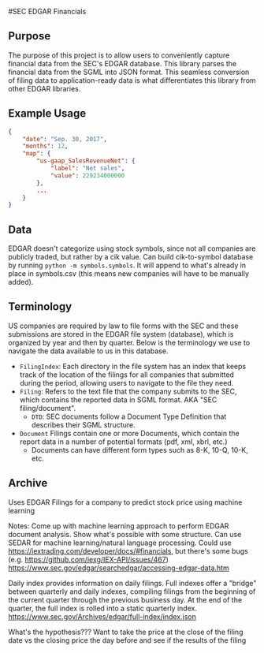 #SEC EDGAR Financials

## Purpose
The purpose of this project is to allow users to conveniently capture financial data from the SEC's EDGAR database. This library parses the financial data from the SGML into JSON format. This seamless conversion of filing data to application-ready data is what differentiates this library from other EDGAR libraries.

## Example Usage

```json
{
	"date": "Sep. 30, 2017",
	"months": 12,
	"map": {
		"us-gaap_SalesRevenueNet": {
			"label": "Net sales",
			"value": 229234000000
		},
		...
	}
}
```


## Data
EDGAR doesn't categorize using stock symbols, since not all companies are publicly traded, but rather by a cik value. Can build cik-to-symbol database by running `python -m symbols.symbols`. It will append to what's already in place in symbols.csv (this means new companies will have to be manually added).

## Terminology
US companies are required by law to file forms with the SEC and these submissions are stored in the EDGAR file system (database), which is organized by year and then by quarter. Below is the terminology we use to navigate the data available to us in this database.

 * `FilingIndex`: Each directory in the file system has an index that keeps track of the location of the filings for all companies that submitted during the period, allowing users to navigate to the file they need.
 * `Filing`: Refers to the text file that the company submits to the SEC, which contains the reported data in SGML format. AKA "SEC filing/document".
   * `DTD`: SEC documents follow a Document Type Definition that describes their SGML structure.
 * `Document` Filings contain one or more Documents, which contain the report data in a number of potential formats (pdf, xml, xbrl, etc.)
   * Documents can have different form types such as 8-K, 10-Q, 10-K, etc.


## Archive
Uses EDGAR Filings for a company to predict stock price using machine learning

Notes:
Come up with machine learning approach to perform EDGAR document analysis. Show what's possible with some structure. Can use SEDAR for machine learning/natural language processing. Could use https://iextrading.com/developer/docs/#financials, but there's some bugs (e.g. https://github.com/iexg/IEX-API/issues/467)
https://www.sec.gov/edgar/searchedgar/accessing-edgar-data.htm

Daily index provides information on daily filings. 
Full indexes offer a "bridge" between quarterly and daily indexes, compiling filings from the beginning of the current quarter through the previous business day. At the end of the quarter, the full index is rolled into a static quarterly index.
https://www.sec.gov/Archives/edgar/full-index/index.json


What's the hypothesis???
Want to take the price at the close of the filing date vs the closing price the day before and see if the results of the filing